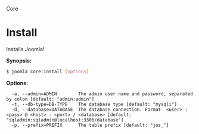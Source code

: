 Core
# Install

Installs Joomla!

**Synopsis:**
```bash
$ joomla core:install [options]
```

**Options:**
```
  -a, --admin=ADMIN        The admin user name and password, separated by colon [default: "admin:admin"]
  -t, --db-type=DB-TYPE    The database type [default: "mysqli"]
  -d, --database=DATABASE  The database connection. Format  <user> : <pass> @ <host> : <port> / <database> [default: "sqladmin:sqladmin@localhost:3306/database"]
  -p, --prefix=PREFIX      The table prefix [default: "jos_"]
```
